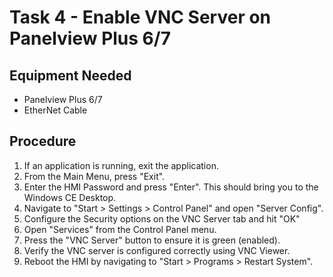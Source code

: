 # Task 4 - Enable VNC Server on Panelview Plus 6/7

## Equipment Needed

-   Panelview Plus 6/7
-   EtherNet Cable

## Procedure

1.  If an application is running, exit the application.
2.  From the Main Menu, press "Exit".
3.  Enter the HMI Password and press "Enter". This should bring you to the Windows CE Desktop.
4.  Navigate to "Start > Settings > Control Panel" and open "Server Config".
5.  Configure the Security options on the VNC Server tab and hit "OK"
6.  Open "Services" from the Control Panel menu.
7.  Press the "VNC Server" button to ensure it is green (enabled).
8.  Verify the VNC server is configured correctly using VNC Viewer.
9.  Reboot the HMI by navigating to "Start > Programs > Restart System".
